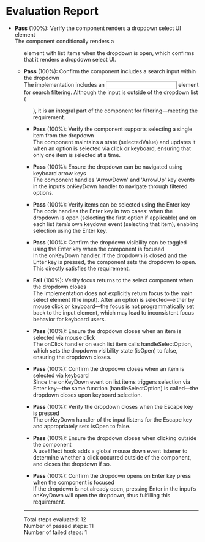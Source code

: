 # Evaluation Report

- **Pass** (100%): Verify the component renders a dropdown select UI element  
  The component conditionally renders a <ul> element with list items when the dropdown is open, which confirms that it renders a dropdown select UI.

- **Pass** (100%): Confirm the component includes a search input within the dropdown  
  The implementation includes an <input> element for search filtering. Although the input is outside of the dropdown list (<ul>), it is an integral part of the component for filtering—meeting the requirement.

- **Pass** (100%): Verify the component supports selecting a single item from the dropdown  
  The component maintains a state (selectedValue) and updates it when an option is selected via click or keyboard, ensuring that only one item is selected at a time.

- **Pass** (100%): Ensure the dropdown can be navigated using keyboard arrow keys  
  The component handles 'ArrowDown' and 'ArrowUp' key events in the input’s onKeyDown handler to navigate through filtered options.

- **Pass** (100%): Verify items can be selected using the Enter key  
  The code handles the Enter key in two cases: when the dropdown is open (selecting the first option if applicable) and on each list item’s own keydown event (selecting that item), enabling selection using the Enter key.

- **Pass** (100%): Confirm the dropdown visibility can be toggled using the Enter key when the component is focused  
  In the onKeyDown handler, if the dropdown is closed and the Enter key is pressed, the component sets the dropdown to open. This directly satisfies the requirement.

- **Fail** (100%): Verify focus returns to the select component when the dropdown closes  
  The implementation does not explicitly return focus to the main select element (the input). After an option is selected—either by mouse click or keyboard—the focus is not programmatically set back to the input element, which may lead to inconsistent focus behavior for keyboard users.

- **Pass** (100%): Ensure the dropdown closes when an item is selected via mouse click  
  The onClick handler on each list item calls handleSelectOption, which sets the dropdown visibility state (isOpen) to false, ensuring the dropdown closes.

- **Pass** (100%): Confirm the dropdown closes when an item is selected via keyboard  
  Since the onKeyDown event on list items triggers selection via Enter key—the same function (handleSelectOption) is called—the dropdown closes upon keyboard selection.

- **Pass** (100%): Verify the dropdown closes when the Escape key is pressed  
  The onKeyDown handler of the input listens for the Escape key and appropriately sets isOpen to false.

- **Pass** (100%): Ensure the dropdown closes when clicking outside the component  
  A useEffect hook adds a global mouse down event listener to determine whether a click occurred outside of the component, and closes the dropdown if so.

- **Pass** (100%): Confirm the dropdown opens on Enter key press when the component is focused  
  If the dropdown is not already open, pressing Enter in the input’s onKeyDown will open the dropdown, thus fulfilling this requirement.

---

Total steps evaluated: 12  
Number of passed steps: 11  
Number of failed steps: 1